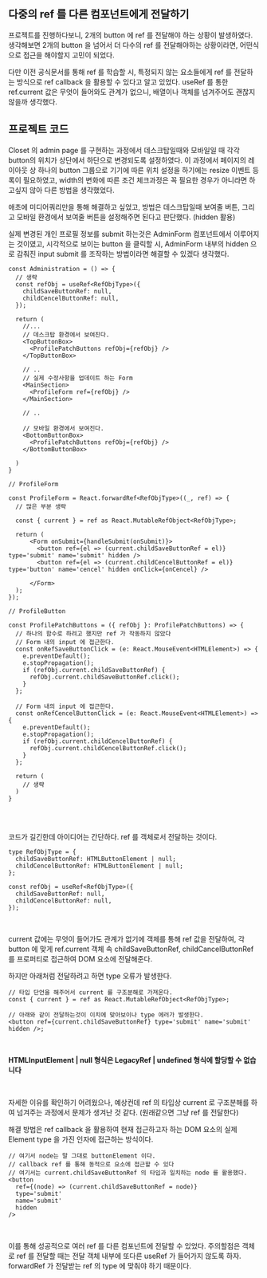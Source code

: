 ## 다중의 ref 를 다른 컴포넌트에게 전달하기

프로젝트를 진행하다보니, 2개의 button 에 ref 를 전달해야 하는 상황이 발생하였다. 생각해보면 2개의 button 을 넘어서 더 다수의 ref 를 전달해야하는 상황이라면, 어떤식으로 접근을 해야할지 고민이 되었다. <br />

다만 이전 공식문서를 통해 ref 를 학습할 시, 특정되지 않는 요소들에게 ref 를 전달하는 방식으로 ref callback 을 활용할 수 있다고 알고 있었다. useRef 를 통한 ref.current 값은 무엇이 들어와도 관계가 없으니, 배열이나 객체를 넘겨주어도 괜찮지 않을까 생각했다. <br />

## 프로젝트 코드

Closet 의 admin page 를 구현하는 과정에서 데스크탑일때와 모바일일 때 각각 button의 위치가 상단에서 하단으로 변경되도록 설정하였다. 이 과정에서 페이지의 레이아웃 상 하나의 button 그룹으로 기기에 따른 위치 설정을 하기에는 resize 이벤트 등록이 필요하였고, width의 변화에 따른 조건 체크과정은 꼭 필요한 경우가 아니라면 하고싶지 않아 다른 방법을 생각했었다. <br />

애초에 미디어쿼리만을 통해 해결하고 싶었고, 방법은 데스크탑일때 보여줄 버튼, 그리고 모바일 환경에서 보여줄 버튼을 설정해주면 된다고 판단했다. (hidden 활용) <br />

실제 변경된 개인 프로필 정보를 submit 하는것은 AdminForm 컴포넌트에서 이루어지는 것이였고, 시각적으로 보이는 button 을 클릭할 시, AdminForm 내부의 hidden 으로 감춰진 input submit 를 조작하는 방법이라면 해결할 수 있겠다 생각했다. <br />

```tsx
const Administration = () => {
  // 생략
  const refObj = useRef<RefObjType>({
    childSaveButtonRef: null,
    childCencelButtonRef: null,
  });

  return (
    //...
    // 데스크탑 환경에서 보여진다.
    <TopButtonBox>
      <ProfilePatchButtons refObj={refObj} />
    </TopButtonBox>

    // ..
    // 실제 수정사항을 업데이트 하는 Form
    <MainSection>
      <ProfileForm ref={refObj} />
    </MainSection>

    // ..

    // 모바일 환경에서 보여진다.
    <BottomButtonBox>
      <ProfilePatchButtons refObj={refObj} />
    </BottomButtonBox>

  )
}

// ProfileForm

const ProfileForm = React.forwardRef<RefObjType>((_, ref) => {
  // 많은 부분 생략

  const { current } = ref as React.MutableRefObject<RefObjType>;

  return (
      <Form onSubmit={handleSubmit(onSubmit)}>
        <button ref={el => (current.childSaveButtonRef = el)} type='submit' name='submit' hidden />
        <button ref={el => (current.childCencelButtonRef = el)} type='button' name='cencel' hidden onClick={onCencel} />

      </Form>
  );
});

// ProfileButton

const ProfilePatchButtons = ({ refObj }: ProfilePatchButtons) => {
  // 하나의 함수로 하려고 했지만 ref 가 작동하지 않았다
  // Form 내의 input 에 접근한다.
  const onRefSaveButtonClick = (e: React.MouseEvent<HTMLElement>) => {
    e.preventDefault();
    e.stopPropagation();
    if (refObj.current.childSaveButtonRef) {
      refObj.current.childSaveButtonRef.click();
    }
  };

  // Form 내의 input 에 접근한다.
  const onRefCencelButtonClick = (e: React.MouseEvent<HTMLElement>) => {
    e.preventDefault();
    e.stopPropagation();
    if (refObj.current.childCencelButtonRef) {
      refObj.current.childCencelButtonRef.click();
    }
  };

  return (
    // 생략
  )
}


```

<br />

코드가 길긴한데 아이디어는 간단하다. ref 를 객체로서 전달하는 것이다. <br />

```tsx
type RefObjType = {
  childSaveButtonRef: HTMLButtonElement | null;
  childCencelButtonRef: HTMLButtonElement | null;
};

const refObj = useRef<RefObjType>({
  childSaveButtonRef: null,
  childCencelButtonRef: null,
});
```

<br />

current 값에는 무엇이 들어가도 관계가 없기에 객체를 통해 ref 값을 전달하여, 각 button 에 맞게 ref.current 객체 속 childSaveButtonRef, childCancelButtonRef 를 프로퍼티로 접근하여 DOM 요소에 전달해준다.
<br />

하지만 아래처럼 전달하려고 하면 type 오류가 발생한다. <br />

```tsx
// 타입 단언을 해주어서 current 를 구조분해로 가져온다.
const { current } = ref as React.MutableRefObject<RefObjType>;

// 아래와 같이 전달하는것이 이치에 맞아보이나 type 에러가 발생한다.
<button ref={current.childSaveButtonRef} type='submit' name='submit' hidden />;
```

<br />

**HTMLInputElement | null 형식은 LegacyRef<HTMLInputElement> | undefined 형식에 할당할 수 없습니다**

<br />

자세한 이유를 확인하기 어려웠으나, 예상컨데 ref 의 타입상 current 로 구조분해를 하여 넘겨주는 과정에서 문제가 생겨난 것 같다. (원래같으면 그냥 ref 를 전달한다) <br />

해결 방법은 ref callback 을 활용하여 현재 접근하고자 하는 DOM 요소의 실제 Element type 을 가진 인자에 접근하는 방식이다. <br />

```tsx
// 여기서 node는 말 그대로 buttonElement 이다.
// callback ref 를 통해 동적으로 요소에 접근할 수 있다
// 여기서는 current.childSaveButtonRef 의 타입과 일치하는 node 를 활용했다.
<button
  ref={(node) => (current.childSaveButtonRef = node)}
  type='submit'
  name='submit'
  hidden
/>
```

<br />

이를 통해 성공적으로 여러 ref 를 다른 컴포넌트에 전달할 수 있었다. 주의할점은 객체로 ref 를 전달할 때는 전달 객체 내부에 또다른 useRef 가 들어가지 않도록 하자. forwardRef 가 전달받는 ref 의 type 에 맞춰야 하기 때문이다.
